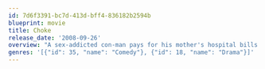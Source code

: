 ```yaml
---
id: 7d6f3391-bc7d-413d-bff4-836182b2594b
blueprint: movie
title: Choke
release_date: '2008-09-26'
overview: "A sex-addicted con-man pays for his mother's hospital bills by playing on the sympathies of those who rescue him from choking to death."
genres: '[{"id": 35, "name": "Comedy"}, {"id": 18, "name": "Drama"}]'
---
```

